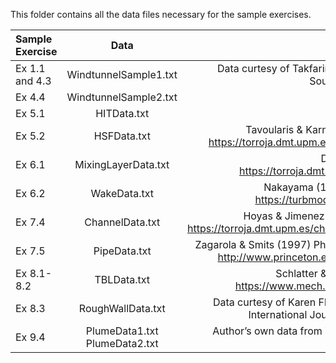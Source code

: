 This folder contains all the data files necessary for the sample exercises.

| Sample Exercise	| Data | Source | 
| :--------| :---: | :----: | 
| Ex 1.1 and 4.3	| WindtunnelSample1.txt	| Data curtesy of Takfarinas Medjnoun acquired from the University of Southampton 3x2 windtunnel | 
| Ex 4.4	| WindtunnelSample2.txt	| | 
| Ex 5.1  | HITData.txt |  | 
| Ex 5.2  | HSFData.txt |	 Tavoularis & Karnik (1989) J. Fluid Mech, 204:457–478. https://torroja.dmt.upm.es/turbdata/agard/chapter3/HOM22/HOM22KT/ | 
| Ex 6.1  | MixingLayerData.txt | 	Delville & Bonnet (1995) https://torroja.dmt.upm.es/turbdata/agard/chapter6/SHL04 | 
| Ex 6.2  | WakeData.txt	| Nakayama (1985) J. Fluid Mech., 160:155-179. https://turbmodels.larc.nasa.gov/airfoilwake_val.html| 
| Ex 7.4  | ChannelData.txt | Hoyas & Jimenez (2006) Phys. of Fluids, vol 18, 011702. https://torroja.dmt.upm.es/channels/data/statistics/Re2000/profiles/Re2000.prof| 
| Ex 7.5  | PipeData.txt | Zagarola & Smits (1997) Physical Review Letters, Vol. 78, No. 1, pp.239-242. http://www.princeton.edu/~gasdyn/Superpipe_data/1.0238E+06.txt| 
| Ex 8.1-8.2| TBLData.txt | 	Schlatter & Orlu (2010) J. Fluid Mech., 659. https://www.mech.kth.se/~pschlatt/DATA/vel_4060_dns.prof| 
| Ex 8.3  | RoughWallData.txt	| Data curtesy of Karen Flack from Flack, Schultz, Barros, & Kim (2016). International Journal of Heat and Fluid Flow, 61:21-30.| 
| Ex 9.4  | PlumeData1.txt PlumeData2.txt	| Author’s own data from Vanderwel & Tavoularis (2014). J. Fluid Mech., 754:488-514. | 

